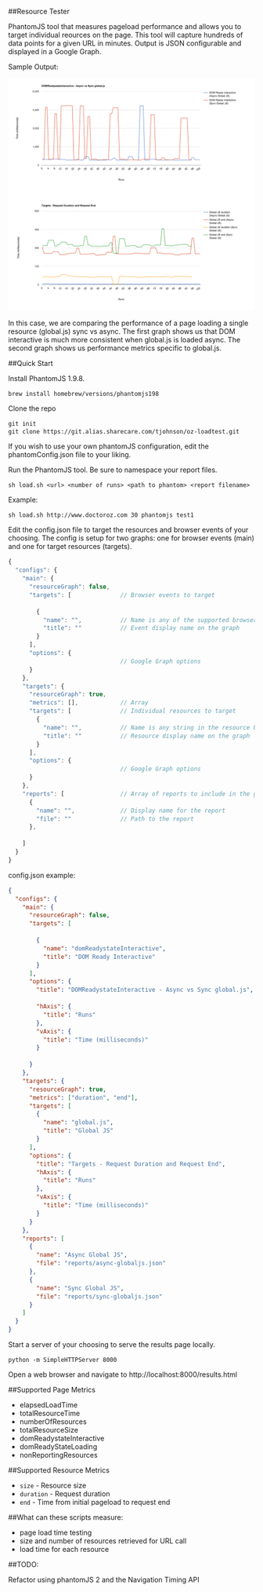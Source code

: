 ##Resource Tester

PhantomJS tool that measures pageload performance and allows you to target individual reources on the page. This tool will
capture hundreds of data points for a given URL in minutes. Output is JSON configurable and displayed in a Google Graph.

Sample Output:

![](img/sample.png?raw=true)

In this case, we are comparing the performance of a page loading a single resource (global.js) sync vs async. The first
graph shows us that DOM interactive is much more consistent when global.js is loaded async. The second graph shows us
performance metrics specific to global.js.

##Quick Start

Install PhantomJS 1.9.8.

    brew install homebrew/versions/phantomjs198

Clone the repo

    git init
    git clone https://git.alias.sharecare.com/tjohnson/oz-loadtest.git

If you wish to use your own phantomJS configuration, edit the phantomConfig.json file to your liking.

Run the PhantomJS tool. Be sure to namespace your report files.

    sh load.sh <url> <number of runs> <path to phantom> <report filename>

Example:

    sh load.sh http://www.doctoroz.com 30 phantomjs test1


Edit the config.json file to target the resources and browser events of your choosing. The config is setup for two graphs:
one for browser events (main) and one for target resources (targets).

```javascript
{
  "configs": {
    "main": {
      "resourceGraph": false,
      "targets": [              // Browser events to target

        {
          "name": "",           // Name is any of the supported browser events. See below.
          "title": ""           // Event display name on the graph
        }
      ],
      "options": {
                                // Google Graph options
      }
    },
    "targets": {
      "resourceGraph": true,
      "metrics": [],            // Array
      "targets": [              // Individual resources to target
        {
          "name": "",           // Name is any string in the resource URL that will identify it as that resource
          "title": ""           // Resource display name on the graph
        }
      ],
      "options": {
                                // Google Graph options
      }
    },
    "reports": [                // Array of reports to include in the graph
      {
        "name": "",             // Display name for the report
        "file": ""              // Path to the report
      },

    ]
  }
}
```


config.json example:

```json
{
  "configs": {
    "main": {
      "resourceGraph": false,
      "targets": [

        {
          "name": "domReadystateInteractive",
          "title": "DOM Ready Interactive"
        }
      ],
      "options": {
        "title": "DOMReadystateInteractive - Async vs Sync global.js",

        "hAxis": {
          "title": "Runs"
        },
        "vAxis": {
          "title": "Time (milliseconds)"
        }

      }
    },
    "targets": {
      "resourceGraph": true,
      "metrics": ["duration", "end"],
      "targets": [
        {
          "name": "global.js",
          "title": "Global JS"
        }
      ],
      "options": {
        "title": "Targets - Request Duration and Request End",
        "hAxis": {
          "title": "Runs"
        },
        "vAxis": {
          "title": "Time (milliseconds)"
        }
      }
    },
    "reports": [
      {
        "name": "Async Global JS",
        "file": "reports/async-globaljs.json"
      },
      {
        "name": "Sync Global JS",
        "file": "reports/sync-globaljs.json"
      }
    ]
  }
}
```

Start a server of your choosing to serve the results page locally.

    python -m SimpleHTTPServer 8000

Open a web browser and navigate to http://localhost:8000/results.html


##Supported Page Metrics

* elapsedLoadTime
* totalResourceTime
* numberOfResources
* totalResourceSize
* domReadystateInteractive
* domReadyStateLoading
* nonReportingResources

##Supported Resource Metrics

* `size` - Resource size
* `duration` - Request duration
* `end` - Time from initial pageload to request end


##What can these scripts measure:

* page load time testing
* size and number of resources retrieved for URL call
* load time for each resource


##TODO:

Refactor using phantomJS 2 and the Navigation Timing API


